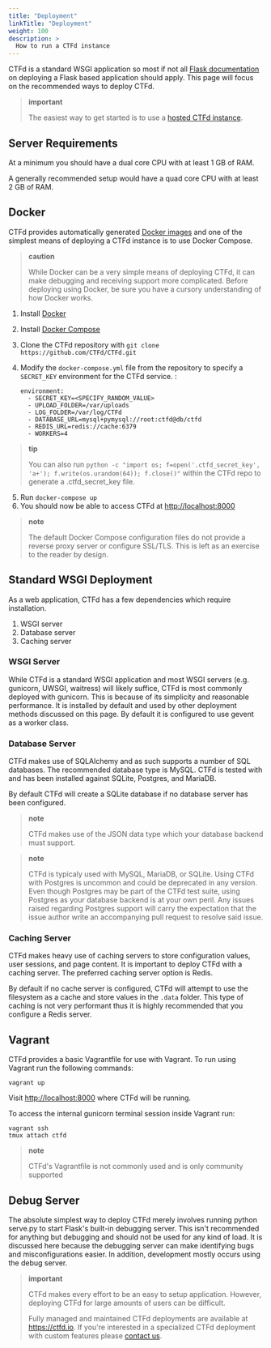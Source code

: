 ```yaml
---
title: "Deployment"
linkTitle: "Deployment"
weight: 100
description: >
  How to run a CTFd instance
---
```


CTFd is a standard WSGI application so most if not all [Flask
documentation](http://flask.pocoo.org/docs/latest/deploying/) on
deploying a Flask based application should apply. This page will focus
on the recommended ways to deploy CTFd.

> **important**
>
> The easiest way to get started is to use a [hosted CTFd instance](https://ctfd.io/hosting).

## Server Requirements

At a minimum you should have a dual core CPU with at least 1 GB of RAM.

A generally recommended setup would have a quad core CPU with at least 2 GB of RAM.

## Docker

CTFd provides automatically generated [Docker
images](https://hub.docker.com/r/ctfd/ctfd/) and one of the simplest
means of deploying a CTFd instance is to use Docker Compose.

> **caution**
>
> While Docker can be a very simple means of deploying CTFd, it can make
> debugging and receiving support more complicated. Before deploying
> using Docker, be sure you have a cursory understanding of how Docker
> works.

1.  Install [Docker](https://docs.docker.com/install/)
2.  Install [Docker Compose](https://docs.docker.com/compose/install/)
3.  Clone the CTFd repository with
    `git clone https://github.com/CTFd/CTFd.git`
4.  Modify the `docker-compose.yml` file from the repository to specify
    a `SECRET_KEY` environment for the CTFd service. :

        environment:
          - SECRET_KEY=<SPECIFY_RANDOM_VALUE>
          - UPLOAD_FOLDER=/var/uploads
          - LOG_FOLDER=/var/log/CTFd
          - DATABASE_URL=mysql+pymysql://root:ctfd@db/ctfd
          - REDIS_URL=redis://cache:6379
          - WORKERS=4

> **tip**
>
> You can also run
> `python -c "import os; f=open('.ctfd_secret_key', 'a+'); f.write(os.urandom(64)); f.close()"`
> within the CTFd repo to generate a .ctfd_secret_key file.

5.  Run `docker-compose up`
6.  You should now be able to access CTFd at <http://localhost:8000>

> **note**
>
> The default Docker Compose configuration files do not provide a
> reverse proxy server or configure SSL/TLS. This is left as an exercise
> to the reader by design.

## Standard WSGI Deployment

As a web application, CTFd has a few dependencies which require
installation.

1.  WSGI server
2.  Database server
3.  Caching server

### WSGI Server

While CTFd is a standard WSGI application and most WSGI servers (e.g.
gunicorn, UWSGI, waitress) will likely suffice, CTFd is most commonly
deployed with gunicorn. This is because of its simplicity and reasonable
performance. It is installed by default and used by other deployment
methods discussed on this page. By default it is configured to use
gevent as a worker class.

### Database Server

CTFd makes use of SQLAlchemy and as such supports a number of SQL
databases. The recommended database type is MySQL. CTFd is tested with
and has been installed against SQLite, Postgres, and MariaDB.

By default CTFd will create a SQLite database if no database server has
been configured.

> **note**
>
> CTFd makes use of the JSON data type which your database backend must
> support.

> **note**
>
> CTFd is typicaly used with MySQL, MariaDB, or SQLite. Using CTFd with
> Postgres is uncommon and could be deprecated in any version. Even
> though Postgres may be part of the CTFd test suite, using Postgres as
> your database backend is at your own peril. Any issues raised
> regarding Postgres support will carry the expectation that the issue
> author write an accompanying pull request to resolve said issue.

### Caching Server

CTFd makes heavy use of caching servers to store configuration values,
user sessions, and page content. It is important to deploy CTFd with a
caching server. The preferred caching server option is Redis.

By default if no cache server is configured, CTFd will attempt to use
the filesystem as a cache and store values in the `.data` folder. This
type of caching is not very performant thus it is highly recommended
that you configure a Redis server.

## Vagrant

CTFd provides a basic Vagrantfile for use with Vagrant. To run using
Vagrant run the following commands:

    vagrant up

Visit <http://localhost:8000> where CTFd will be running.

To access the internal gunicorn terminal session inside Vagrant run:

    vagrant ssh
    tmux attach ctfd

> **note**
>
> CTFd's Vagrantfile is not commonly used and is only community
> supported

## Debug Server

The absolute simplest way to deploy CTFd merely involves running
python serve.py to start Flask's built-in debugging server. This isn't
recommended for anything but debugging and should not be used for any
kind of load. It is discussed here because the debugging server can make
identifying bugs and misconfigurations easier. In addition, development
mostly occurs using the debug server.

> **important**
>
> CTFd makes every effort to be an easy to setup application. However,
> deploying CTFd for large amounts of users can be difficult.
>
> Fully managed and maintained CTFd deployments are available at
> <https://ctfd.io>. If you're interested in a specialized CTFd
> deployment with custom features please [contact
> us](https://ctfd.io/contact/).

